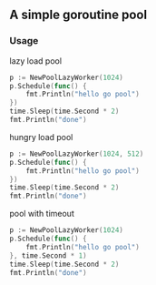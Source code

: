 A simple goroutine pool
---

### Usage
lazy load pool
```go
p := NewPoolLazyWorker(1024)
p.Schedule(func() {
    fmt.Println("hello go pool")
})
time.Sleep(time.Second * 2)
fmt.Println("done")
```

hungry load pool
```go
p := NewPoolLazyWorker(1024, 512)
p.Schedule(func() {
    fmt.Println("hello go pool")
})
time.Sleep(time.Second * 2)
fmt.Println("done")
```

pool with timeout
```go
p := NewPoolLazyWorker(1024)
p.Schedule(func() {
    fmt.Println("hello go pool")
}, time.Second * 1)
time.Sleep(time.Second * 2)
fmt.Println("done")
```